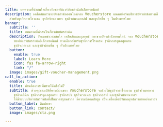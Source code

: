 ```yaml
---
title: บทความที่น่าสนใจเกี่ยวกับซอฟต์แวร์บัตรกำนัลอิเล็กทรอนิกส์
description: เคล็ดลับการขายบัตรกำนัลออนไลน์จาก Voucherstore แพลตฟอร์มบริหารบัตรกำนัลทางเลือก
  สำหรับธุรกิจการโรงแรม ธุรกิจร้านอาหาร ธุรกิจสนามกอล์ฟ และธุรกิจอื่น ๆ ในประเทศไทย
banner:
  subtitle: ''
  title: บทความที่น่าสนใจเกี่ยวกับบัตรกำนัล
  description: อัพเดทข่าวน่าสนใจ เคล็ดลับและกุลยุทธ์ การขายบัตรกำนัลออนไลน์ จาก Voucherstore
    ซอฟต์แวร์บัตรกำนัลอิเล็กทรอนิกส์ ทางเลือกสำหรับธุรกิจการโรงแรม ธุรกิจการดูแลสุขภาพ
    ธุรกิจเวลเนส และธุรกิจด้านอื่น ๆ ทั่วประเทศไทย
  button:
    enable: true
    label: Learn More
    icon: fas fa-arrow-right
    link: "/"
  image: images/gift-voucher-management.png
call_to_action:
  enable: true
  title: ท่านต้องการเพิ่มรายได้หรือไม่?
  subtitle: ด้วยคุณสมบัติที่ครบถ้วนของ Voucherstore จะช่วยให้ธุรกิจการโรงแรม ธุรกิจร้านอาหาร
    ธุรกิจคลินิก ธุรกิจการดูแลสุขภาพ ธุรกิจสปา ธุรกิจเวลเนส ธุรกิจกอล์ฟ และธุรกิจนันทนาการ
    ให้มีระบบบริหารบัตรกำนัลที่เป็นมาตรฐานสากล มีความปลอดภัยสูง เป็นเครื่องมือปรับกลยุทธ์การขายอย่างถาวร
  button_label: ติดต่อเรา
  button_link: contact/
  image: images/cta.png

---
```

